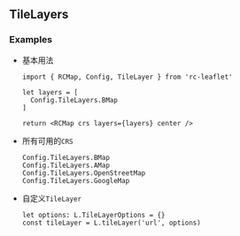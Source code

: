 ## TileLayers

### Examples

- 基本用法

  ```tsx
  import { RCMap, Config, TileLayer } from 'rc-leaflet'

  let layers = [
    Config.TileLayers.BMap
  ]

  return <RCMap crs layers={layers} center />
  ```

- 所有可用的`CRS`

  ```tsx
  Config.TileLayers.BMap
  Config.TileLayers.AMap
  Config.TileLayers.OpenStreetMap
  Config.TileLayers.GoogleMap
  ```

- 自定义`TileLayer`

  ```tsx
  let options: L.TileLayerOptions = {}
  const tileLayer = L.tileLayer('url', options)
  ```
